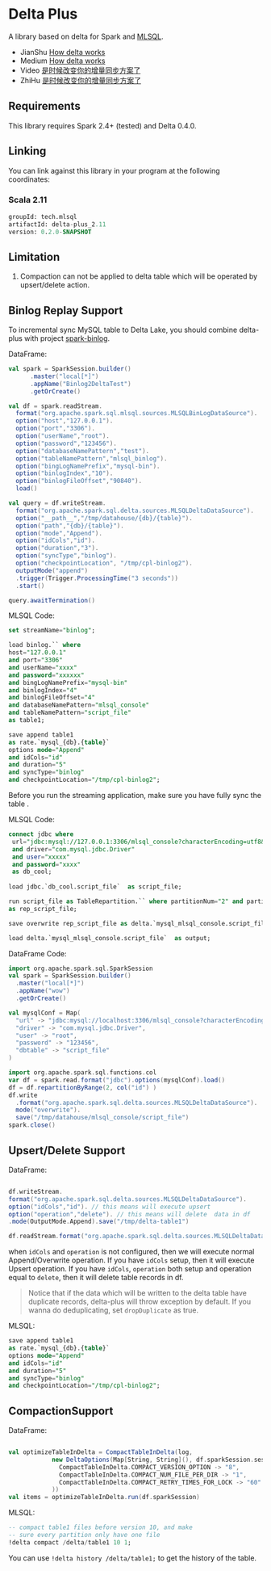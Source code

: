 # Delta Plus

A library based on delta for Spark and [MLSQL](http://www.mlsql.tech).
  
* JianShu [How delta works](https://www.jianshu.com/p/af55a2df2af8)
* Medium  [How delta works](https://medium.com/@williamsmith_74955/how-delta-works-4519c62aa469) 
* Video   [是时候改变你的增量同步方案了](https://www.bilibili.com/video/av78170428/)
* ZhiHu   [是时候改变你的增量同步方案了](https://zhuanlan.zhihu.com/p/93744164)  

## Requirements

This library requires Spark 2.4+ (tested) and Delta 0.4.0.

## Linking 
You can link against this library in your program at the following coordinates:

### Scala 2.11

```sql
groupId: tech.mlsql
artifactId: delta-plus_2.11
version: 0.2.0-SNAPSHOT
```

## Limitation

1. Compaction can not be applied to delta table which will be operated by upsert/delete action.  


## Binlog Replay Support

To incremental sync  MySQL table to Delta Lake, you should combine delta-plus with project 
[spark-binlog](https://github.com/allwefantasy/spark-binlog).

DataFrame:

```scala
val spark = SparkSession.builder()
      .master("local[*]")
      .appName("Binlog2DeltaTest")
      .getOrCreate()

val df = spark.readStream.
  format("org.apache.spark.sql.mlsql.sources.MLSQLBinLogDataSource").
  option("host","127.0.0.1").
  option("port","3306").
  option("userName","root").
  option("password","123456").
  option("databaseNamePattern","test").
  option("tableNamePattern","mlsql_binlog").
  option("bingLogNamePrefix","mysql-bin").
  option("binlogIndex","10").
  option("binlogFileOffset","90840").
  load()

val query = df.writeStream.
  format("org.apache.spark.sql.delta.sources.MLSQLDeltaDataSource").
  option("__path__","/tmp/datahouse/{db}/{table}").
  option("path","{db}/{table}").
  option("mode","Append").
  option("idCols","id").
  option("duration","3").
  option("syncType","binlog").
  option("checkpointLocation", "/tmp/cpl-binlog2").
  outputMode("append")
  .trigger(Trigger.ProcessingTime("3 seconds"))
  .start()

query.awaitTermination()
```  

MLSQL Code:

```sql
set streamName="binlog";

load binlog.`` where 
host="127.0.0.1"
and port="3306"
and userName="xxxx"
and password="xxxxxx"
and bingLogNamePrefix="mysql-bin"
and binlogIndex="4"
and binlogFileOffset="4"
and databaseNamePattern="mlsql_console"
and tableNamePattern="script_file"
as table1;

save append table1  
as rate.`mysql_{db}.{table}` 
options mode="Append"
and idCols="id"
and duration="5"
and syncType="binlog"
and checkpointLocation="/tmp/cpl-binlog2";

``` 

Before you run the streaming application, make sure you have fully sync the table .

MLSQL Code:

```sql
connect jdbc where
 url="jdbc:mysql://127.0.0.1:3306/mlsql_console?characterEncoding=utf8&zeroDateTimeBehavior=convertToNull&tinyInt1isBit=false"
 and driver="com.mysql.jdbc.Driver"
 and user="xxxxx"
 and password="xxxx"
 as db_cool;
 
load jdbc.`db_cool.script_file`  as script_file;

run script_file as TableRepartition.`` where partitionNum="2" and partitionType="range" and partitionCols="id"
as rep_script_file;

save overwrite rep_script_file as delta.`mysql_mlsql_console.script_file` ;

load delta.`mysql_mlsql_console.script_file`  as output;
```  

DataFrame Code:

```scala
import org.apache.spark.sql.SparkSession
val spark = SparkSession.builder()
  .master("local[*]")
  .appName("wow")
  .getOrCreate()

val mysqlConf = Map(
  "url" -> "jdbc:mysql://localhost:3306/mlsql_console?characterEncoding=utf8&zeroDateTimeBehavior=convertToNull&tinyInt1isBit=false",
  "driver" -> "com.mysql.jdbc.Driver",
  "user" -> "root",
  "password" -> "123456",
  "dbtable" -> "script_file"
)

import org.apache.spark.sql.functions.col
var df = spark.read.format("jdbc").options(mysqlConf).load()
df = df.repartitionByRange(2, col("id") )
df.write
  .format("org.apache.spark.sql.delta.sources.MLSQLDeltaDataSource").
  mode("overwrite").
  save("/tmp/datahouse/mlsql_console/script_file")
spark.close()
```


## Upsert/Delete Support

DataFrame:

```scala

df.writeStream.
format("org.apache.spark.sql.delta.sources.MLSQLDeltaDataSource").
option("idCols","id"). // this means will execute upsert
option("operation","delete"). // this means will delete  data in df
.mode(OutputMode.Append).save("/tmp/delta-table1")

df.readStream.format("org.apache.spark.sql.delta.sources.MLSQLDeltaDataSource").load("/tmp/delta-table1")

```

when `idCols` and `operation` is not configured, then we will execute normal Append/Overwrite operation.
If you have `idCols` setup, then it will execute Upsert operation. 
If you have `idCols`, `operation` both setup and operation equal to `delete`, then it will delete table records in df.


> Notice that if the data which will be written to the delta table have duplicate records, delta-plus will throw exception
by default. If you wanna do deduplicating, set `dropDuplicate` as true.

MLSQL: 

```sql
save append table1  
as rate.`mysql_{db}.{table}` 
options mode="Append"
and idCols="id"
and duration="5"
and syncType="binlog"
and checkpointLocation="/tmp/cpl-binlog2";
```

## CompactionSupport

DataFrame:

```scala

val optimizeTableInDelta = CompactTableInDelta(log,
            new DeltaOptions(Map[String, String](), df.sparkSession.sessionState.conf), Seq(), Map(
              CompactTableInDelta.COMPACT_VERSION_OPTION -> "8",
              CompactTableInDelta.COMPACT_NUM_FILE_PER_DIR -> "1",
              CompactTableInDelta.COMPACT_RETRY_TIMES_FOR_LOCK -> "60"
            ))
val items = optimizeTableInDelta.run(df.sparkSession)

```

MLSQL:

```sql
-- compact table1 files before version 10, and make 
-- sure every partition only have one file
!delta compact /delta/table1 10 1;
```

You can use `!delta history /delta/table1;` to get the history of the table.








